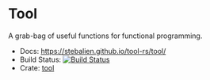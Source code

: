 Tool
=====

A grab-bag of useful functions for functional programming.

* Docs: https://stebalien.github.io/tool-rs/tool/
* Build Status: [![Build Status](https://travis-ci.org/Stebalien/tool-rs.svg?branch=master)](https://travis-ci.org/Stebalien/tool-rs)
* Crate: [tool](https://crates.io/crates/tool)
